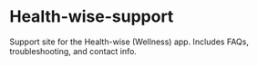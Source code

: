 <meta name="viewport" content="width=device-width, initial-scale=1">
<link rel="stylesheet" href="style.css">

# Health-wise-support
Support site for the Health-wise (Wellness) app. Includes FAQs, troubleshooting, and contact info.
